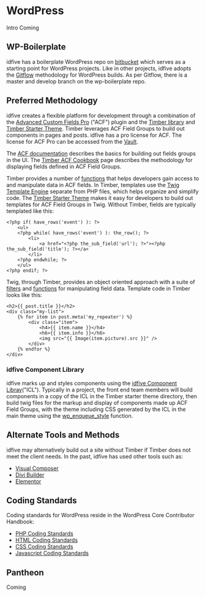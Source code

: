 # WordPress

Intro Coming

## WP-Boilerplate

idfive has a boilerplate WordPress repo on [bitbucket](https://bitbucket.org/idfivellc/wp-boilerplate/src/master/) which serves as a starting point for WordPress projects. Like in other projects, idfive adopts the [Gitflow](general/git/standards.md) methodology for WordPress builds. As per Gitflow, there is a master and develop branch on the wp-boilerplate repo.

## Preferred Methodology

idfive creates a flexible platform for development through a combination of the [Advanced Custom Fields Pro](https://www.advancedcustomfields.com/) ("ACF") plugin and the [Timber library](https://wordpress.org/plugins/timber-library/) and [Timber Starter Theme](https://github.com/timber/starter-theme). Timber leverages ACF Field Groups to build out components in pages and posts. idfive has a pro license for ACF. The license for ACF Pro can be accessed from the [Vault](https://vault.zoho.com/online/main).

The [ACF documentation](https://www.advancedcustomfields.com/resources/getting-started-with-acf/) describes the basics for building out fields groups in the UI. The [Timber ACF Cookbook](https://timber.github.io/docs/guides/acf-cookbook/) page describes the methodology for displaying fields defined in ACF Field Groups.

Timber provides a number of [functions](https://timber.github.io/docs/guides/functions/) that helps developers gain access to and manipulate data in ACF fields. In Timber, templates use the [Twig Template Engine](https://twig.symfony.com/) separate from PHP files, which helps organize and simplify code. The [Timber Starter Theme](https://timber.github.io/docs/getting-started/setup/#use-the-starter-theme) makes it easy for developers to build out templates for ACF Field Groups in Twig. Without Timber, fields are typically templated like this:

```
<?php if( have_rows('event') ): ?>
    <ul>
    <?php while( have_rows('event') ): the_row(); ?>
        <li>
            <a href="<?php the_sub_field('url'); ?>"><?php the_sub_field('title'); ?></a>
        </li>
    <?php endwhile; ?>
    </ul>
<?php endif; ?>
```
Twig, through Timber, provides an object oriented approach with a suite of [filters](https://twig.symfony.com/doc/3.x/filters/index.html) and [functions](https://twig.symfony.com/doc/3.x/functions/index.html) for manipulating field data. Template code in Timber looks like this:

```
<h2>{{ post.title }}</h2>
<div class="my-list">
    {% for item in post.meta('my_repeater') %}
        <div class="item">
            <h4>{{ item.name }}</h4>
            <h6>{{ item.info }}</h6>
            <img src="{{ Image(item.picture).src }}" />
        </div>
    {% endfor %}
</div>
```
### idfive Component Library

idfive marks up and styles components using the [idfive Component Libray](https://bitbucket.org/idfivellc/idfive-component-library)("ICL"). Typically in a project, the front end team members will build components in a copy of the ICL in the Timber starter theme directory, then build twig files for the markup and display of components made up ACF Field Groups, with the theme including CSS generated by the ICL in the main theme using the [wp_enqueue_style](https://developer.wordpress.org/reference/functions/wp_enqueue_style/) function.

## Alternate Tools and Methods

idfive may alternatively build out a site without Timber if Timber does not meet the client needs. In the past, idfive has used other tools such as:
- [Visual Composer](https://visualcomposer.com/)
- [Divi Builder](https://www.elegantthemes.com/gallery/divi/)
- [Elementor](https://elementor.com/)

## Coding Standards

Coding standards for WordPress reside in the WordPress Core Contributor Handbook:

- [PHP Coding Standards](https://make.wordpress.org/core/handbook/best-practices/coding-standards/php/)
- [HTML Coding Standards](https://make.wordpress.org/core/handbook/best-practices/coding-standards/html/)
- [CSS Coding Standards](https://make.wordpress.org/core/handbook/best-practices/coding-standards/css/)
- [Javascript Coding Standards](https://make.wordpress.org/core/handbook/best-practices/coding-standards/javascript/)

## Pantheon

Coming

